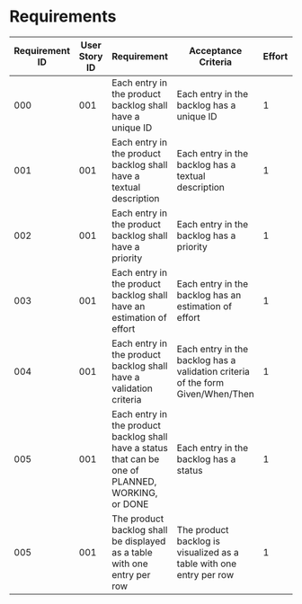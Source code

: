 # Requirements 

| Requirement ID | User Story ID | Requirement | Acceptance Criteria | Effort | Priority | Status |
|----------------|---------------|-------------|---------------------|--------|----------|--------|
|            000 |           001 | Each entry in the product backlog shall have a unique ID             | Each entry in the backlog has a unique ID | 1 | Necessary | Verified |
|            001 |           001 | Each entry in the product backlog shall have a textual description   | Each entry in the backlog has a textual description | 1 | Necessary | Verified |
|            002 |           001 | Each entry in the product backlog shall have a priority | Each entry in the backlog has a priority | 1 | Necessary | Verified |
|            003 |           001 | Each entry in the product backlog shall have an estimation of effort | Each entry in the backlog has an estimation of effort | 1 | Necessary | Verified |
|            004 |           001 | Each entry in the product backlog shall have a validation criteria   | Each entry in the backlog has a validation criteria of the form Given/When/Then | 1 | Necessary | Verified |
|            005 |           001 | Each entry in the product backlog shall have a status that can be one of PLANNED, WORKING, or DONE | Each entry in the backlog has a status | 1 | Necessary | Verified |
|            005 |           001 | The product backlog shall be displayed as a table with one entry per row | The product backlog is visualized as a table with one entry per row | 1 | Necessary | Verified |
